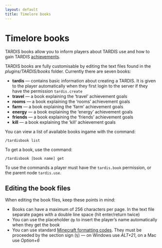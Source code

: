```yaml
---
layout: default
title: Timelore books
---
```


# Timelore books

TARDIS books allow you to inform players about TARDIS use and how to gain TARDIS
[achievements](achievements.html).

TARDIS books are fully customisable by editing the text files found in the
_plugins/TARDIS/books_ folder. Currently there are seven books:

- **tardis** — contains basic information about creating a TARDIS. It is given to
  the player automatically when they first login to the server if they have the
  permission `tardis.create`
- **travel** — a book explaining the ‘travel’ achievement goals
- **rooms** — a book explaining the ‘rooms’ achievement goals
- **farm** — a book explaining the ‘farm’ achievement goals
- **energy** — a book explaining the ‘energy’ achievement goals
- **friends** — a book explaining the ‘friends’ achievement goals
- **kill** — a book explaining the ‘kill’ achievement goals

You can view a list of available books ingame with the command:

    /tardisbook list

To get a book, use the command:

    /tardisbook [book name] get

To use the commands a player must have the `tardis.book` permission, or the
parent node `tardis.use`.

## Editing the book files

When editing the book files, keep these points in mind:

- Books can have a maximum of 256 characters per page. In the text file separate
  pages with a double line space (hit enter/return twice)
- You can use the placeholder `@p` to insert the player’s name automatically when
  they get the book
- You can use standard [Minecraft formatting codes](http://www.minecraftwiki.net/wiki/Formatting_codes).
  They must be proceeded by the section sign (`§`) — on Windows use _ALT+21_,
  on a Mac use _Option+6_
